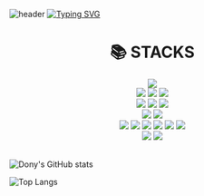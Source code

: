 
![header](https://capsule-render.vercel.app/api?type=waving&color=6994CDEE&text=&animation=twinkling&height=80)
[![Typing SVG](https://readme-typing-svg.demolab.com?font=Alkatra&weight=500&size=45&duration=3500&pause=3&color=6994CDEE&center=false&vCenter=false&multiline=true&repeat=true&width=1000&height=100&lines=Welcome+to+Dony's+GitHub!👋)](https://git.io/typing-svg)

<div align=center><h1>📚 STACKS</h1></div>
<div align=center>
      <!-- lang -->
      <img src="https://img.shields.io/badge/java-007396?style=for-the-badge&logo=java&logoColor=white"> 
      <br>
      <!-- Back -->
      <img src="https://img.shields.io/badge/spring-6DB33F?style=for-the-badge&logo=spring&logoColor=white">
      <img src="https://img.shields.io/badge/springboot-6DB33F?style=for-the-badge&logo=springboot&logoColor=white">
      <img src="https://img.shields.io/badge/springsecurity-6DB33F?style=for-the-badge&logo=springsecurity&logoColor=white">
      <br>
      <!-- Front -->
      <img src="https://img.shields.io/badge/html5-E34F26?style=for-the-badge&logo=html5&logoColor=white">  
      <img src="https://img.shields.io/badge/javascript-F7DF1E?style=for-the-badge&logo=javascript&logoColor=black"> 
      <img src="https://img.shields.io/badge/jquery-0769AD?style=for-the-badge&logo=jquery&logoColor=white">
      <br>
      <!-- DB -->  
      <img src="https://img.shields.io/badge/oracle-F80000?style=for-the-badge&logo=oracle&logoColor=white"> 
      <img src="https://img.shields.io/badge/mysql-4479A1?style=for-the-badge&logo=mysql&logoColor=white">   
      <br>
      <!-- Tool -->
      <img src="https://img.shields.io/badge/jsonwebtokens-#000000?style=for-the-badge&logo=jsonwebtokens-&logoColor=white">  
      <img src="https://img.shields.io/badge/IntelliJ IDEA-000000?style=flat-square&logo=intellij-idea&logoColor=white">
      <img src="https://img.shields.io/badge/Visual Studio Code-007ACC?style=flat-square&logo=visual-studio-code&logoColor=white">
      <img src="https://img.shields.io/badge/Eclipse IDE-2C2255?style=flat-square&logo=eclipse-ide&logoColor=white">
      <img src="https://img.shields.io/badge/DBeaver-4D4D4D?style=flat-square&logo=dbeaver&logoColor=white">
      <img src="https://img.shields.io/badge/postman-#FF6C37?style=for-the-badge&logo=postman&logoColor=white">
      <br>
      <!-- Version Control  -->
      <img src="https://img.shields.io/badge/github-181717?style=for-the-badge&logo=github&logoColor=white">
      <img src="https://img.shields.io/badge/git-F05032?style=for-the-badge&logo=git&logoColor=white">     
      <br>
</div><br>

<!-- stats -->
![Dony's GitHub stats](https://github-readme-stats.vercel.app/api?username=JOOHD&show_icons=true&theme=merko)

<!-- most language -->
﻿![Top Langs](https://github-readme-stats.vercel.app/api/top-langs/?username=JOOHD&langs_count=10&layout=compact&theme=merko)﻿
